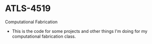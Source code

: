 # ATLS-4519
Computational Fabrication
- This is the code for some projects and other things I'm doing for my computational fabrication class.
